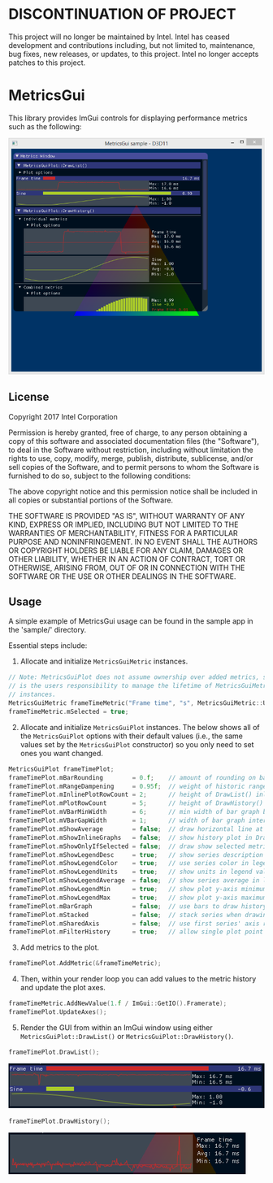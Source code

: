 # DISCONTINUATION OF PROJECT #
This project will no longer be maintained by Intel.
Intel has ceased development and contributions including, but not limited to, maintenance, bug fixes, new releases, or updates, to this project.
Intel no longer accepts patches to this project.
# MetricsGui

This library provides ImGui controls for displaying performance metrics such as the following:

![MetricsGui sample screen shot](sample_screen.png "MetricsGui sample screen shot")

## License

Copyright 2017 Intel Corporation

Permission is hereby granted, free of charge, to any person obtaining a copy of
this software and associated documentation files (the "Software"), to deal in
the Software without restriction, including without limitation the rights to
use, copy, modify, merge, publish, distribute, sublicense, and/or sell copies
of the Software, and to permit persons to whom the Software is furnished to do
so, subject to the following conditions:

The above copyright notice and this permission notice shall be included in all
copies or substantial portions of the Software.

THE SOFTWARE IS PROVIDED "AS IS", WITHOUT WARRANTY OF ANY KIND, EXPRESS OR
IMPLIED, INCLUDING BUT NOT LIMITED TO THE WARRANTIES OF MERCHANTABILITY,
FITNESS FOR A PARTICULAR PURPOSE AND NONINFRINGEMENT. IN NO EVENT SHALL THE
AUTHORS OR COPYRIGHT HOLDERS BE LIABLE FOR ANY CLAIM, DAMAGES OR OTHER
LIABILITY, WHETHER IN AN ACTION OF CONTRACT, TORT OR OTHERWISE, ARISING FROM,
OUT OF OR IN CONNECTION WITH THE SOFTWARE OR THE USE OR OTHER DEALINGS IN THE
SOFTWARE.

## Usage

A simple example of MetricsGui usage can be found in the sample app in the
'sample/' directory.

Essential steps include:

1. Allocate and initialize `MetricsGuiMetric` instances.

  ```C++
  // Note: MetricsGuiPlot does not assume ownership over added metrics, so it
  // is the users responsibility to manage the lifetime of MetricsGuiMetric
  // instances.
  MetricsGuiMetric frameTimeMetric("Frame time", "s", MetricsGuiMetric::USE_SI_UNIT_PREFIX);
  frameTimeMetric.mSelected = true;
  ```

2. Allocate and initialize `MetricsGuiPlot` instances.  The below shows all of the `MetricsGuiPlot` options with their default values (i.e., the same values set by the `MetricsGuiPlot` constructor) so you only need to set ones you want changed.

  ```C++
  MetricsGuiPlot frameTimePlot;
  frameTimePlot.mBarRounding        = 0.f;    // amount of rounding on bars
  frameTimePlot.mRangeDampening     = 0.95f;  // weight of historic range on axis range [0,1]
  frameTimePlot.mInlinePlotRowCount = 2;      // height of DrawList() inline plots, in text rows
  frameTimePlot.mPlotRowCount       = 5;      // height of DrawHistory() plots, in text rows
  frameTimePlot.mVBarMinWidth       = 6;      // min width of bar graph bar in pixels
  frameTimePlot.mVBarGapWidth       = 1;      // width of bar graph inter-bar gap in pixels
  frameTimePlot.mShowAverage        = false;  // draw horizontal line at series average
  frameTimePlot.mShowInlineGraphs   = false;  // show history plot in DrawList()
  frameTimePlot.mShowOnlyIfSelected = false;  // draw show selected metrics
  frameTimePlot.mShowLegendDesc     = true;   // show series description in legend
  frameTimePlot.mShowLegendColor    = true;   // use series color in legend
  frameTimePlot.mShowLegendUnits    = true;   // show units in legend values
  frameTimePlot.mShowLegendAverage  = false;  // show series average in legend
  frameTimePlot.mShowLegendMin      = true;   // show plot y-axis minimum in legend
  frameTimePlot.mShowLegendMax      = true;   // show plot y-axis maximum in legend
  frameTimePlot.mBarGraph           = false;  // use bars to draw history
  frameTimePlot.mStacked            = false;  // stack series when drawing history
  frameTimePlot.mSharedAxis         = false;  // use first series' axis range
  frameTimePlot.mFilterHistory      = true;   // allow single plot point to represent more than on history value
  ```

3. Add metrics to the plot.

  ```C++
  frameTimePlot.AddMetric(&frameTimeMetric);
  ```

4. Then, within your render loop you can add values to the metric history and update the plot axes.

  ```C++
  frameTimeMetric.AddNewValue(1.f / ImGui::GetIO().Framerate);
  frameTimePlot.UpdateAxes();
  ```

5. Render the GUI from within an ImGui window using either `MetricsGuiPlot::DrawList()` or `MetricsGuiPlot::DrawHistory()`.

  ```C++
  frameTimePlot.DrawList();
  ```

  ![DrawList](drawlist_screen.png "DrawList example")

  ```C++
  frameTimePlot.DrawHistory();
  ```

  ![DrawHistory](drawhistory_screen.png "DrawHistory example")
